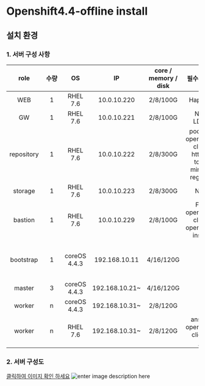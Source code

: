 # Openshift4.4-offline install


## 설치 환경

### 1. 서버 구성 사항
|role|수량|OS|IP|core / memory / disk|필수패키지|비고|
|:--:|:--:|:--:|:--:|:--:|:--:|:--:|
WEB|&nbsp;&nbsp;&nbsp;1&nbsp;&nbsp;&nbsp;|RHEL 7.6|10.0.10.220|2/8/100G|Haproxy
GW|1|RHEL 7.6|10.0.10.221|2/8/100G|NDS<br>LDAP
repository |1|RHEL 7.6|10.0.10.222|2/8/300G|podman<br>openshift-client<br>httpd-tools<br>mirror-registry
storage|1|RHEL 7.6|10.0.10.223|2/8/300G|NFS
bastion|1|RHEL 7.6|10.0.10.229|2/8/100G|FTP<br>openshift-client<br>openshift-install
bootstrap|1|coreOS 4.4.3|192.168.10.11|4/16/120G||마스터 노드 설치후 삭제
master|3|coreOS 4.4.3|192.168.10.21~|4/16/120G||
worker|n|coreOS 4.4.3|192.168.10.31~|2/8/120G||
worker|n|RHEL 7.6|192.168.10.31~|2/8/120G|ansible<br>openshift-clients<br>jq|ansible 설치

### 2. 서버 구성도
[클릭하여 이미지 확인 하세요](https://www.processon.com/view/link/5ee84782f346fb1ae56574a6)
![enter image description here](http://assets.processon.com/chart_image/5ee847811e085326372b8058.png)
